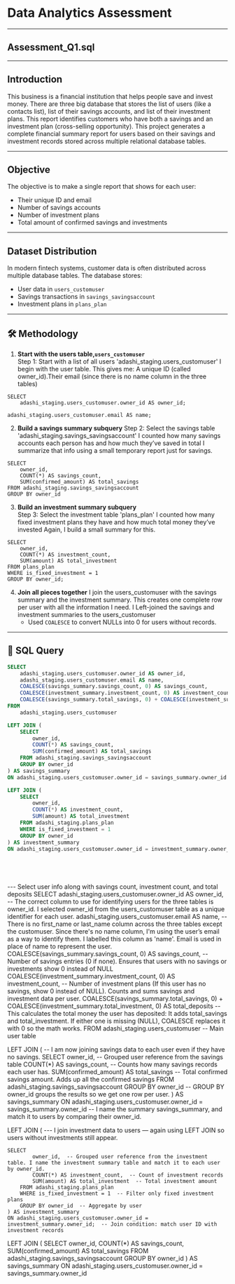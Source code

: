 # Data Analytics Assessment
---
## Assessment_Q1.sql
---
## Introduction

This business is a financial institution that helps people save and invest money. There are three big database that stores the list of users (like a contacts list),
list of their savings accounts, and list of their investment plans. This report identifies customers who have both a savings and an investment plan (cross-selling opportunity).
This project generates a complete financial summary report for users based on their savings and investment records stored across multiple relational database tables.

---

## Objective
The objective is to make a single report that shows for each user:
- Their unique ID and email
- Number of savings accounts
- Number of investment plans
- Total amount of confirmed savings and investments

---

## Dataset Distribution
In modern fintech systems, customer data is often distributed across multiple database tables. The database stores:
- User data in `users_customuser`
- Savings transactions in `savings_savingsaccount`
- Investment plans in `plans_plan`
---

## 🛠️ Methodology

1. **Start with the users table,`users_customuser`**  
Step 1: Start with a list of all users 'adashi_staging.users_customuser'
I begin with the user table. This gives me: A unique ID (called owner_id).Their email (since there is no name column in the three tables)

```
SELECT 
    adashi_staging.users_customuser.owner_id AS owner_id;
```

```
adashi_staging.users_customuser.email AS name;
```

2. **Build a savings summary subquery**
Step 2: Select the savings table 'adashi_staging.savings_savingsaccount'
I counted how many savings accounts each person has and how much they’ve saved in total
I summarize that info using a small temporary report just for savings.

```
SELECT 
    owner_id,
    COUNT(*) AS savings_count,
    SUM(confirmed_amount) AS total_savings
FROM adashi_staging.savings_savingsaccount
GROUP BY owner_id
```

3. **Build an investment summary subquery**  
Step 3: Select the investment table 'plans_plan'
I counted how many fixed investment plans they have and how much total money they’ve invested
Again, I build a small summary for this.

```
SELECT 
    owner_id,
    COUNT(*) AS investment_count,
    SUM(amount) AS total_investment
FROM plans_plan
WHERE is_fixed_investment = 1
GROUP BY owner_id;
```


4. **Join all pieces together**
I join the users_customuser with the savings summary and the investment summary.
This creates one complete row per user with all the information I need. I Left-joined the savings and investment summaries to the users_customuser 
   - Used `COALESCE` to convert NULLs into 0 for users without records.

---

## 🧾 SQL Query

```sql
SELECT 
    adashi_staging.users_customuser.owner_id AS owner_id,
    adashi_staging.users_customuser.email AS name,
    COALESCE(savings_summary.savings_count, 0) AS savings_count,
    COALESCE(investment_summary.investment_count, 0) AS investment_count,
    COALESCE(savings_summary.total_savings, 0) + COALESCE(investment_summary.total_investment, 0) AS total_deposits
FROM 
    adashi_staging.users_customuser

LEFT JOIN (
    SELECT 
        owner_id,
        COUNT(*) AS savings_count,
        SUM(confirmed_amount) AS total_savings
    FROM adashi_staging.savings_savingsaccount
    GROUP BY owner_id
) AS savings_summary
ON adashi_staging.users_customuser.owner_id = savings_summary.owner_id

LEFT JOIN (
    SELECT 
        owner_id,
        COUNT(*) AS investment_count,
        SUM(amount) AS total_investment
    FROM adashi_staging.plans_plan
    WHERE is_fixed_investment = 1
    GROUP BY owner_id
) AS investment_summary
ON adashi_staging.users_customuser.owner_id = investment_summary.owner_id;






```
--- Select user info along with savings count, investment count, and total deposits
SELECT 
    adashi_staging.users_customuser.owner_id AS owner_id,  -- The correct column to use for identifying users for the three tables is owner_id. I selected owner_id from the users_customuser 
                                                              table as a unique identifier for each user.
    adashi_staging.users_customuser.email AS name,   -- There is no first_name or last_name column across the three tables except the customuser. Since there's no name column, I'm using 
                                                        the user’s email as a way to identify them. I labelled this column as 'name'. Email is used in place of name to represent the user.
    COALESCE(savings_summary.savings_count, 0) AS savings_count,  -- Number of savings entries (0 if none). Ensures that users with no savings or investments show 0 instead of NULL
    COALESCE(investment_summary.investment_count, 0) AS investment_count,  -- Number of investment plans (If this user has no savings, show 0 instead of NULL). Counts and sums savings and 
                                                                              investment data per user.
    COALESCE(savings_summary.total_savings, 0) + COALESCE(investment_summary.total_investment, 0) AS total_deposits  -- This calculates the total money the user has deposited:
                                                                    It adds total_savings and total_investment. If either one is missing (NULL), COALESCE replaces it with 0 so the math works.
FROM 
    adashi_staging.users_customuser  -- Main user table


LEFT JOIN (        -- I am now joining savings data to each user even if they have no savings.
    SELECT 
        owner_id,  -- Grouped user reference from the savings table
        COUNT(*) AS savings_count,  -- Counts how many savings records each user has.
        SUM(confirmed_amount) AS total_savings  -- Total confirmed savings amount. Adds up all the confirmed savings
    FROM adashi_staging.savings_savingsaccount
    GROUP BY owner_id  --  GROUP BY owner_id groups the results so we get one row per user.
) AS savings_summary
ON adashi_staging.users_customuser.owner_id = savings_summary.owner_id  --  I name the summary savings_summary, and match it to users by comparing their owner_id.


LEFT JOIN (  --- I join investment data to users — again using LEFT JOIN so users without investments still appear.

```
SELECT 
        owner_id,  -- Grouped user reference from the investment table. I name the investment summary table and match it to each user by owner_id.
        COUNT(*) AS investment_count,  -- Count of investment records
        SUM(amount) AS total_investment  -- Total investment amount
    FROM adashi_staging.plans_plan
    WHERE is_fixed_investment = 1  -- Filter only fixed investment plans
    GROUP BY owner_id  -- Aggregate by user
) AS investment_summary
ON adashi_staging.users_customuser.owner_id = investment_summary.owner_id;  -- Join condition: match user ID with investment records

```
LEFT JOIN (
    SELECT 
        owner_id,
        COUNT(*) AS savings_count,
        SUM(confirmed_amount) AS total_savings
    FROM adashi_staging.savings_savingsaccount
    GROUP BY owner_id
) AS savings_summary
ON adashi_staging.users_customuser.owner_id = savings_summary.owner_id


